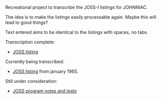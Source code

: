 Recreational project to transcribe the JOSS-I listings for JOHNNIAC.

The idea is to make the listings easily processable again.
Maybe this will lead to good things?

Text entered aims to be identical to the listings with spaces, no tabs.

Transcription complete:

 * [JOSS listing](http://www.bitsavers.org/pdf/rand/joss/JOSS_Listing.pdf)

Currently being transcribed:

 * [JOSS listing](http://www.bitsavers.org/pdf/rand/joss/JOSS_666_Listing_Jan65.pdf) from january 1965.

Still under consideration:

 * [JOSS program notes and tests](http://www.bitsavers.org/pdf/rand/joss/JOSS_Program_Notes_and_Tests.pdf)
